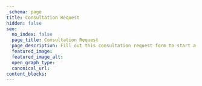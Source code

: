 ```yaml
---
_schema: page
title: Consultation Request
hidden: false
seo:
  no_index: false
  page_title: Consultation Request
  page_description: Fill out this consultation request form to start a conversation with Ed Meehan.
  featured_image:
  featured_image_alt:
  open_graph_type:
  canonical_url:
content_blocks:
---
```


